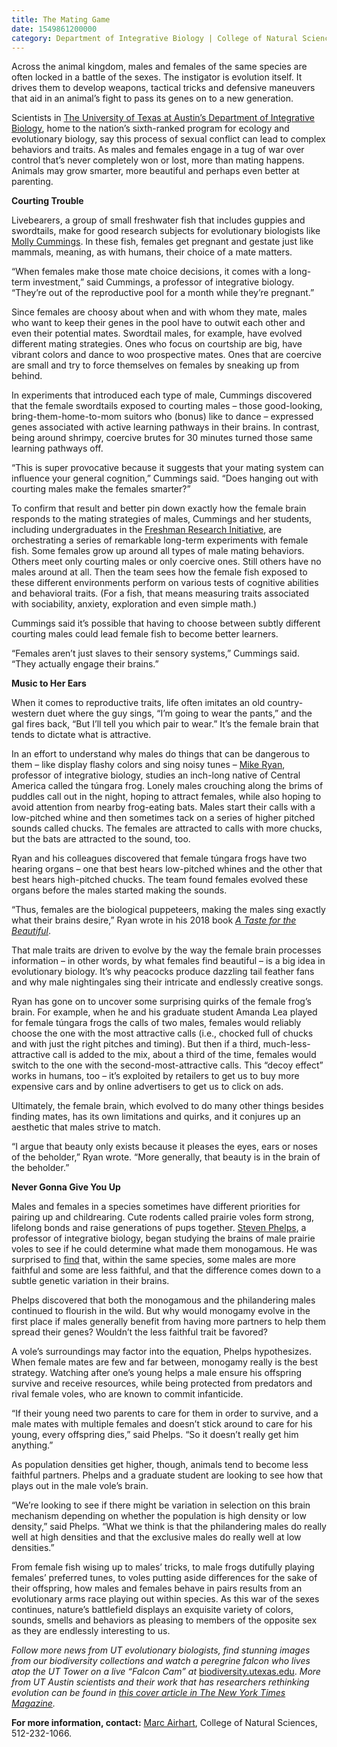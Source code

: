 ```yaml
--- 
title: The Mating Game
date: 1549861200000
category: Department of Integrative Biology | College of Natural Sciences
---
```


Across the animal kingdom, males and females of the same species are often locked in a battle of the sexes. The instigator is evolution itself. It drives them to develop weapons, tactical tricks and defensive maneuvers that aid in an animal’s fight to pass its genes on to a new generation. 

Scientists in [The University of Texas at Austin’s Department of Integrative Biology](https://integrativebio.utexas.edu/), home to the nation’s sixth-ranked program for ecology and evolutionary biology, say this process of sexual conflict can lead to complex behaviors and traits. As males and females engage in a tug of war over control that’s never completely won or lost, more than mating happens. Animals may grow smarter, more beautiful and perhaps even better at parenting.

**Courting Trouble**

Livebearers, a group of small freshwater fish that includes guppies and swordtails, make for good research subjects for evolutionary biologists like [Molly Cummings](https://integrativebio.utexas.edu/component/cobalt/item/7-integrative-biology/208-cummings-molly-e?Itemid=1224). In these fish, females get pregnant and gestate just like mammals, meaning, as with humans, their choice of a mate matters.

“When females make those mate choice decisions, it comes with a long-term investment,” said Cummings, a professor of integrative biology. “They’re out of the reproductive pool for a month while they’re pregnant.”

Since females are choosy about when and with whom they mate, males who want to keep their genes in the pool have to outwit each other and even their potential mates. Swordtail males, for example, have evolved different mating strategies. Ones who focus on courtship are big, have vibrant colors and dance to woo prospective mates. Ones that are coercive are small and try to force themselves on females by sneaking up from behind. 

In experiments that introduced each type of male, Cummings discovered that the female swordtails exposed to courting males – those good-looking, bring-them-home-to-mom suitors who (bonus) like to dance – expressed genes associated with active learning pathways in their brains. In contrast, being around shrimpy, coercive brutes for 30 minutes turned those same learning pathways off. 

“This is super provocative because it suggests that your mating system can influence your general cognition,” Cummings said. “Does hanging out with courting males make the females smarter?”

To confirm that result and better pin down exactly how the female brain responds to the mating strategies of males, Cummings and her students, including undergraduates in the [Freshman Research Initiative](https://cns.utexas.edu/fri), are orchestrating a series of remarkable long-term experiments with female fish. Some females grow up around all types of male mating behaviors. Others meet only courting males or only coercive ones. Still others have no males around at all. Then the team sees how the female fish exposed to these different environments perform on various tests of cognitive abilities and behavioral traits. (For a fish, that means measuring traits associated with sociability, anxiety, exploration and even simple math.)

Cummings said it’s possible that having to choose between subtly different courting males could lead female fish to become better learners.

“Females aren’t just slaves to their sensory systems,” Cummings said. “They actually engage their brains.” 

**Music to Her Ears**

When it comes to reproductive traits, life often imitates an old country-western duet where the guy sings, “I’m going to wear the pants,” and the gal fires back, “But I’ll tell you which pair to wear.” It’s the female brain that tends to dictate what is attractive.

In an effort to understand why males do things that can be dangerous to them – like display flashy colors and sing noisy tunes – [Mike Ryan](https://integrativebio.utexas.edu/component/cobalt/item/7-integrative-biology/232-ryan-michael-j?Itemid=1224), professor of integrative biology, studies an inch-long native of Central America called the túngara frog. Lonely males crouching along the brims of puddles call out in the night, hoping to attract females, while also hoping to avoid attention from nearby frog-eating bats. Males start their calls with a low-pitched whine and then sometimes tack on a series of higher pitched sounds called chucks. The females are attracted to calls with more chucks, but the bats are attracted to the sound, too.

Ryan and his colleagues discovered that female túngara frogs have two hearing organs – one that best hears low-pitched whines and the other that best hears high-pitched chucks. The team found females evolved these organs before the males started making the sounds.

“Thus, females are the biological puppeteers, making the males sing exactly what their brains desire,” Ryan wrote in his 2018 book [_A Taste for the Beautiful_](https://cns.utexas.edu/news/world-renowned-ut-animal-behaviorist-publishes-new-book).

That male traits are driven to evolve by the way the female brain processes information – in other words, by what females find beautiful – is a big idea in evolutionary biology. It’s why peacocks produce dazzling tail feather fans and why male nightingales sing their intricate and endlessly creative songs.

Ryan has gone on to uncover some surprising quirks of the female frog’s brain. For example, when he and his graduate student Amanda Lea played for female túngara frogs the calls of two males, females would reliably choose the one with the most attractive calls (i.e., chocked full of chucks and with just the right pitches and timing). But then if a third, much-less-attractive call is added to the mix, about a third of the time, females would switch to the one with the second-most-attractive calls. This “decoy effect” works in humans, too – it’s exploited by retailers to get us to buy more expensive cars and by online advertisers to get us to click on ads.

Ultimately, the female brain, which evolved to do many other things besides finding mates, has its own limitations and quirks, and it conjures up an aesthetic that males strive to match. 

“I argue that beauty only exists because it pleases the eyes, ears or noses of the beholder,” Ryan wrote. “More generally, that beauty is in the brain of the beholder.”

**Never Gonna Give You Up**

Males and females in a species sometimes have different priorities for pairing up and childrearing. Cute rodents called prairie voles form strong, lifelong bonds and raise generations of pups together. [Steven Phelps](https://integrativebio.utexas.edu/component/cobalt/item/7-integrative-biology/230-phelps-steven-m?Itemid=1224), a professor of integrative biology, began studying the brains of male prairie voles to see if he could determine what made them monogamous. He was surprised to [find](https://www.texasscientist.cns.utexas.edu/articles/2017/1/2/wired-to-wander) that, within the same species, some males are more faithful and some are less faithful, and that the difference comes down to a subtle genetic variation in their brains.

Phelps discovered that both the monogamous and the philandering males continued to flourish in the wild. But why would monogamy evolve in the first place if males generally benefit from having more partners to help them spread their genes? Wouldn’t the less faithful trait be favored?

A vole’s surroundings may factor into the equation, Phelps hypothesizes. When female mates are few and far between, monogamy really is the best strategy. Watching after one’s young helps a male ensure his offspring survive and receive resources, while being protected from predators and rival female voles, who are known to commit infanticide.

“If their young need two parents to care for them in order to survive, and a male mates with multiple females and doesn’t stick around to care for his young, every offspring dies,” said Phelps. “So it doesn’t really get him anything.”

As population densities get higher, though, animals tend to become less faithful partners. Phelps and a graduate student are looking to see how that plays out in the male vole’s brain.

“We’re looking to see if there might be variation in selection on this brain mechanism depending on whether the population is high density or low density,” said Phelps. “What we think is that the philandering males do really well at high densities and that the exclusive males do really well at low densities.”

From female fish wising up to males’ tricks, to male frogs dutifully playing females’ preferred tunes, to voles putting aside differences for the sake of their offspring, how males and females behave in pairs results from an evolutionary arms race playing out within species. As this war of the sexes continues, nature’s battlefield displays an exquisite variety of colors, sounds, smells and behaviors as pleasing to members of the opposite sex as they are endlessly interesting to us.

_Follow more news from UT evolutionary biologists, find stunning images from our biodiversity collections and watch a peregrine falcon who lives atop the UT Tower on a live “Falcon Cam” at_ [biodiversity.utexas.edu](https://biodiversity.utexas.edu/). _More from UT Austin scientists and their work that has researchers rethinking evolution can be found in_ [_this cover article in The New York Times Magazine_](https://www.nytimes.com/2019/01/09/magazine/beauty-evolution-animal.html)_._

**For more information, contact:** [Marc Airhart](mailto:mairhart@austin.utexas.edu), College of Natural Sciences, 512-232-1066.
